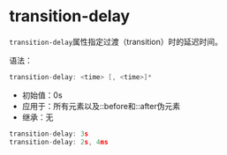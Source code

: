transition-delay
========

`transition-delay`属性指定过渡（transition）时的延迟时间。

语法：

```c
transition-delay: <time> [, <time>]*
```

 - 初始值：0s
 - 应用于：所有元素以及::before和::after伪元素
 - 继承：无

```c
transition-delay: 3s
transition-delay: 2s, 4ms
```